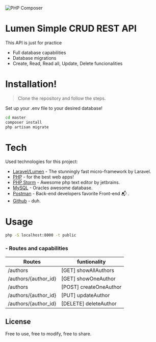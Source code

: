 ![PHP Composer](https://github.com/MilanMolnar/Lumen-crud-rest-api/workflows/PHP%20Composer/badge.svg)

# Lumen Simple CRUD REST API
This API is just for practice

  - Full database capabilities
  - Database migrations
  - Create, Read, Read all, Update, Delete funcionalities

# Installation!

> Clone the repository and follow the steps.

Set up your .env file to your desired database!
```sh
cd master
composer install
php artisan migrate
```

# Tech

Used technologies for this project:

* [Laravel/Lumen] - The stunningly fast micro-framework by Laravel.
* [PHP] - for the best web apps!
* [PHP Storm] - Awesome php text editor by jetbrains.
* [MySQL] - Oracles awesome database.
* [Postman] - Back-end developers favorite Front-end :mailbox_with_mail: . 
* [Github] - duh.

# Usage
```sh
php -S localhost:8000 -t public
```

### - Routes and capabilities

| Routes | funtionality |
| ------ | ------ |
| /authors | [GET] showAllAuthors |
| /authors/{author_id} | [GET] showOneAuthor |
| /authors | [POST] createOneAuthor |
| /authors/{author_id} | [PUT] updateAuthor |
| /authors/{author_id} | [DELETE] deleteAuthor|



License
----
Free to use, free to modify, free to share.

[//]: # (These are reference links used in the body of this note and get stripped out when the markdown processor does its job. There is no need to format nicely because it shouldn't be seen. Thanks SO - http://stackoverflow.com/questions/4823468/store-comments-in-markdown-syntax)


   [MySQL]: <https://www.mysql.com/>
   [Github]: <https://github.com/>
   [Bootstrap]: <https://getbootstrap.com/>
   [jQuery]: <http://jquery.com>
   [Laravel]: <https://laravel.com/>
   [Php]: <https://www.php.net/>
   [PHP storm]: <https://www.jetbrains.com/phpstorm/>
   [Laravel/lumen]: <https://lumen.laravel.com/>
   [Postman]: <https://www.postman.com/>
